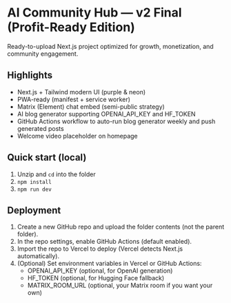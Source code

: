 # AI Community Hub — v2 Final (Profit-Ready Edition)

Ready-to-upload Next.js project optimized for growth, monetization, and community engagement.

## Highlights
- Next.js + Tailwind modern UI (purple & neon)
- PWA-ready (manifest + service worker)
- Matrix (Element) chat embed (semi-public strategy)
- AI blog generator supporting OPENAI_API_KEY and HF_TOKEN
- GitHub Actions workflow to auto-run blog generator weekly and push generated posts
- Welcome video placeholder on homepage

## Quick start (local)
1. Unzip and `cd` into the folder
2. `npm install`
3. `npm run dev`

## Deployment
1. Create a new GitHub repo and upload the folder contents (not the parent folder).
2. In the repo settings, enable GitHub Actions (default enabled).
3. Import the repo to Vercel to deploy (Vercel detects Next.js automatically).
4. (Optional) Set environment variables in Vercel or GitHub Actions:
   - OPENAI_API_KEY (optional, for OpenAI generation)
   - HF_TOKEN (optional, for Hugging Face fallback)
   - MATRIX_ROOM_URL (optional, your Matrix room if you want your own)
